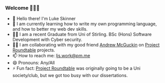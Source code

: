 ### Welcome 👋👋👋


- 👋 Hello there! I'm Luke Skinner
- 🌱 I am currently learning how to write my own programming language, and how to better my web dev skills.
- 👨‍🎓 I am a recent Graduate from Uni of Stirling. BSc (Hons) Software Development with Cyber security.
- 👨‍💻 I am collaborating with my good friend [Andrew McGuckin](https://github.com/AndrewMcGuckin) on [Project Roundtable](https://github.com/Project-Roundtable) projects.
- 📫 How to reach me: ljs.work@pm.me
- 😄 Pronouns: Any/All
- ⚡ Fun fact: [Project Roundtable](https://github.com/Project-Roundtable) was originally going to be a Uni society/club, but we got too busy with our dissertations.

